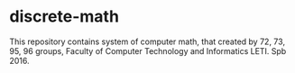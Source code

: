 # discrete-math
This repository contains system of computer math, that created by 72, 73, 95, 96 groups, Faculty of Computer Technology and Informatics LETI. Spb 2016.
